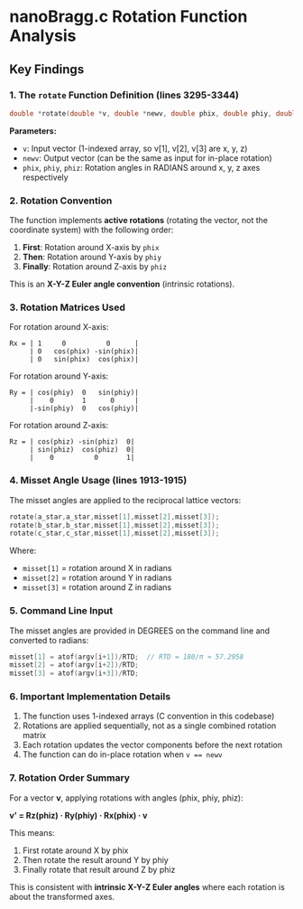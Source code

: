 # nanoBragg.c Rotation Function Analysis

## Key Findings

### 1. The `rotate` Function Definition (lines 3295-3344)

```c
double *rotate(double *v, double *newv, double phix, double phiy, double phiz)
```

**Parameters:**
- `v`: Input vector (1-indexed array, so v[1], v[2], v[3] are x, y, z)
- `newv`: Output vector (can be the same as input for in-place rotation)
- `phix`, `phiy`, `phiz`: Rotation angles in RADIANS around x, y, z axes respectively

### 2. Rotation Convention

The function implements **active rotations** (rotating the vector, not the coordinate system) with the following order:

1. **First**: Rotation around X-axis by `phix`
2. **Then**: Rotation around Y-axis by `phiy`  
3. **Finally**: Rotation around Z-axis by `phiz`

This is an **X-Y-Z Euler angle convention** (intrinsic rotations).

### 3. Rotation Matrices Used

For rotation around X-axis:
```
Rx = | 1     0          0      |
     | 0   cos(phix) -sin(phix)|
     | 0   sin(phix)  cos(phix)|
```

For rotation around Y-axis:
```
Ry = | cos(phiy)  0   sin(phiy)|
     |    0       1      0     |
     |-sin(phiy)  0   cos(phiy)|
```

For rotation around Z-axis:
```
Rz = | cos(phiz) -sin(phiz)  0|
     | sin(phiz)  cos(phiz)  0|
     |    0          0       1|
```

### 4. Misset Angle Usage (lines 1913-1915)

The misset angles are applied to the reciprocal lattice vectors:

```c
rotate(a_star,a_star,misset[1],misset[2],misset[3]);
rotate(b_star,b_star,misset[1],misset[2],misset[3]);
rotate(c_star,c_star,misset[1],misset[2],misset[3]);
```

Where:
- `misset[1]` = rotation around X in radians
- `misset[2]` = rotation around Y in radians  
- `misset[3]` = rotation around Z in radians

### 5. Command Line Input

The misset angles are provided in DEGREES on the command line and converted to radians:

```c
misset[1] = atof(argv[i+1])/RTD;  // RTD = 180/π ≈ 57.2958
misset[2] = atof(argv[i+2])/RTD;
misset[3] = atof(argv[i+3])/RTD;
```

### 6. Important Implementation Details

1. The function uses 1-indexed arrays (C convention in this codebase)
2. Rotations are applied sequentially, not as a single combined rotation matrix
3. Each rotation updates the vector components before the next rotation
4. The function can do in-place rotation when `v == newv`

### 7. Rotation Order Summary

For a vector **v**, applying rotations with angles (phix, phiy, phiz):

**v' = Rz(phiz) · Ry(phiy) · Rx(phix) · v**

This means:
1. First rotate around X by phix
2. Then rotate the result around Y by phiy
3. Finally rotate that result around Z by phiz

This is consistent with **intrinsic X-Y-Z Euler angles** where each rotation is about the transformed axes.